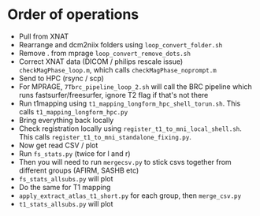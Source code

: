 # Order of operations

- Pull from XNAT
- Rearrange and dcm2niix folders using `loop_convert_folder.sh`
- Remove . from mprage `loop_convert_remove_dots.sh`
- Correct XNAT data (DICOM / philips rescale issue) `checkMagPhase_loop.m`, which calls `checkMagPhase_noprompt.m`
- Send to HPC (rsync / scp)
- For MPRAGE, `7Tbrc_pipeline_loop_2.sh` will call the BRC pipeline which runs fastsurfer/freesurfer, ignore T2 flag if that's not there
- Run t1mapping using `t1_mapping_longform_hpc_shell_torun.sh`. This calls `t1_mapping_longform_hpc.py`
- Bring everything back locally
- Check registration locally using `register_t1_to_mni_local_shell.sh`. This calls `register_t1_to_mni_standalone_fixing.py`.
- Now get read CSV / plot
- Run `fs_stats.py` (twice for l and r)
- Then you will need to run `mergecsv.py` to stick csvs together from different groups (AFIRM, SASHB etc)
- `fs_stats_allsubs.py` will plot
- Do the same for T1 mapping
- `apply_extract_atlas_t1_short.py` for each group, then `merge_csv.py`
- `t1_stats_allsubs.py` will plot